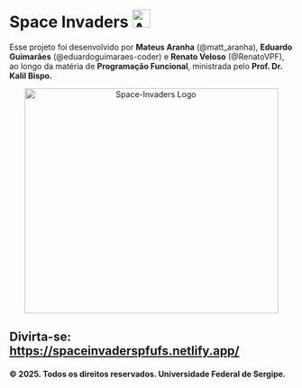 # Space Invaders <img alt="Alien" heigth="32" width="32" src="/Modo-Clássico/assets/icone(192x192).png" style="border: none;">

 Esse projeto foi desenvolvido por **Mateus Aranha** (@matt_aranha), **Eduardo Guimarães** (@eduardoguimaraes-coder) e **Renato Veloso** (@RenatoVPF), ao longo da matéria de **Programação Funcional**, ministrada pelo **Prof. Dr. Kalil Bispo.**
<p align="center"> 
    <img alt="Space-Invaders Logo" height="400" width="450" src="/Modo-Clássico/assets/Logo.png" style="border: none;">
</p>

## Divirta-se: https://spaceinvaderspfufs.netlify.app/
#### **© 2025. Todos os direitos reservados. Universidade Federal de Sergipe.**
